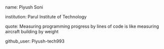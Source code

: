 name: Piyush Soni 

institution: Parul Institute of Technology

quote: Measuring programming progress by lines of code is like measuring aircraft building by weight

github_user: Piyush-tech993
